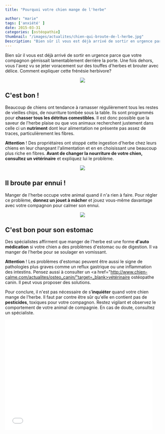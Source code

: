 ```yaml
---
title: "Pourquoi votre chien mange de l'herbe"

author: "marie"
tags: ['anxiété' ]
date: 2015-03-31
categories: [ostéopathie]
thumbnail: "/images/actualites/chien-qui-broute-de-l-herbe.jpg"
Description: "Bien sûr il vous est déjà arrivé de sortir en urgence parce que votre compagnon gémissait lamentablement derrière la porte. Une fois dehors, vous l'avez vu se jeter voracement sur des touffes d'herbes et brouter avec délice. "
---
```


Bien sûr il vous est déjà arrivé de sortir en urgence parce que votre compagnon gémissait lamentablement derrière la porte. Une fois dehors, vous l'avez vu se jeter voracement sur des touffes d'herbes et brouter avec délice.
Comment expliquer cette frénésie herbivore?

<p align="center"><img src= "/images/actualites/chien-qui-broute-de-l-herbe.jpg"></p>

## C'est bon ! ##
Beaucoup de chiens ont tendance à ramasser régulièrement tous les restes de vieilles chips, de nourriture tombée sous la table. Ils sont programmés pour <b>chasser tous les détritus comestibles</b>. Il est donc possible que la saveur de l'herbe plaise ou que vos animaux recherchent justement dans celle ci un <b>nutriment</b> dont leur alimentation ne présente pas assez de traces, particulièrement les fibres.

<b>Attention</b> ! Des propriétaires ont stoppé cette ingestion d'herbe chez leurs chiens en leur changeant l'alimentation et en en choisissant une beaucoup plus riche en fibres. <b>Avant de changer la nourriture de votre chien, consultez un vétérinaire</b> et expliquez lui le problème.
<p align="center"><img src="/images//actualites/carotte_pour_le_chien.jpg"></p>


## Il broute par ennui ! ##
Manger de l'herbe occupe votre animal quand il n'a rien à faire. Pour régler ce problème, <b>donnez un jouet à mâcher</b> et jouez vous-même davantage avec votre compagnon pour calmer son ennui.

<p align="center"><img src="/images/actualites/kong-classic-2.jpg"></p>

## C'est bon pour son estomac ##
Des spécialistes affirment que manger de l'herbe est une forme <b>d'auto médication</b> si votre chien a des problèmes d'estomac ou de digestion. Il va manger de l'herbe pour se soulager en vomissant.

<b>Attention</b> ! Les problèmes d'estomac peuvent être aussi le signe de pathologies plus graves comme un reflux gastrique ou une inflammation des intestins. Pensez aussi à consulter un <a href="http://www.chien-calme.com/actualites/osteo_canin/"target=_blank>vétérinaire ostéopathe canin</a>. Il peut vous proposer des solutions.

Pour conclure, il n'est pas nécessaire de s’<b>inquiéter</b> quand votre chien mange de l'herbe. Il faut par contre être sûr qu'elle en contient pas de <b>pesticides</b>, toxiques pour votre compagnon. Restez vigilant et observez le comportement de votre animal de compagnie.
En cas de doute, consultez un spécialiste.

<iframe src="//giphy.com/embed/aRogIA6bvWFO?html5=true" width="480" height="361" frameBorder="0" webkitAllowFullScreen mozallowfullscreen allowFullScreen></iframe>